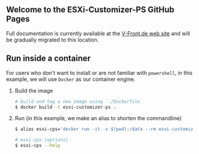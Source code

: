 ## Welcome to the ESXi-Customizer-PS GitHub Pages

Full documentation is currently available at the [V-Front.de web site](https://esxi-customizer-ps.v-front.de) and will be gradually migrated to this location.

## Run inside a container

For users who don't want to install or are not familiar with `powershell`, in this example, we will use `Docker` as our container engine.

1. Build the image

    ```bash
    # build and tag a new image using `./Dockerfile`
    $ docker build -t esxi-customizer-ps .
    ```

2. Run (in this example, we make an alias to shorten the commandline)

    ```bash
    $ alias esxi-cps='docker run -it -v $(pwd):/data --rm esxi-customizer-ps'

    # esxi-cps [options]
    $ esxi-cps --help
    ```
